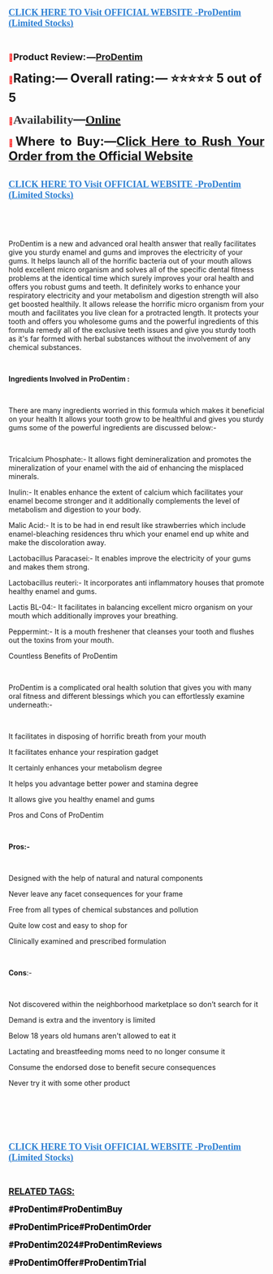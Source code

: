 <p align="left"><strong><a href="https://healthnewsmart24x7.com/prodentim-canada-buy/" target="_blank"><span style="color: #2b7ed2;"><span style="font-family: source-serif-pro, Georgia, Cambria, 'Times New Roman', Times, serif;"><span style="font-size: large;"><span lang="en-US"><u>CLICK HERE TO Visit OFFICIAL WEBSITE -ProDentim (Limited Stocks)</u></span></span></span></span></a></strong></p>
<p><br /> </p>
<p align="justify"><span style="color: #ff0000;">📣</span><span style="font-size: large;"><span lang="en-US"><strong>Product Review: &mdash;</strong></span></span><a href="https://www.facebook.com/GetProdentimPills/" target="_blank"><span style="font-size: large;"><strong>ProDentim</strong></span></a></p>
<p><span style="color: #ff0000;">📣</span><span style="font-size: x-large;"><span lang="en-US"><strong>Rating:&mdash; Overall rating: &mdash; ⭐⭐⭐⭐⭐ 5 out of 5</strong></span></span></p>
<p><strong><span style="color: #ff0000;">📣</span></strong><strong><span style="color: #323335;"><span style="font-family: 'PT Serif', serif;"><span style="font-size: x-large;"><span lang="en-US"><strong>Availability</strong></span></span></span></span></strong><strong><span style="color: #323335;"><span style="font-size: x-large;">&mdash;</span></span></strong><strong><a href="https://www.facebook.com/ProdentimOffer/" target="_blank"><span style="font-family: 'PT Serif', serif;"><span style="font-size: x-large;"><span lang="en-US"><u><strong>Online</strong></u></span></span></span></a></strong></p>
<p align="justify"><span style="color: #ff0000;">📣</span><span style="font-size: x-large;"><span lang="en-US"><strong>Where to Buy:&mdash;</strong></span></span><a href="https://www.facebook.com/ProDentimPillsCanada/"><span style="font-size: x-large;"><strong>Click Here to Rush Your Order from the Official Website</strong></span></a></p>
<p><br /> <strong><a href="https://www.facebook.com/ProDentimCanadaPrice/" target="_blank"><span style="color: #2b7ed2;"><span style="font-family: source-serif-pro, Georgia, Cambria, 'Times New Roman', Times, serif;"><span style="font-size: large;"><span lang="en-US"><u><strong>CLICK HERE TO Visit OFFICIAL WEBSITE -ProDentim (Limited Stocks)</strong></u></span></span></span></span></a></strong></p>
<p>&nbsp;</p>
<p>&nbsp;</p>
<p>ProDentim is a new and advanced oral health answer that really facilitates give you sturdy enamel and gums and improves the electricity of your gums. It helps launch all of the horrific bacteria out of your mouth allows hold excellent micro organism and solves all of the specific dental fitness problems at the identical time which surely improves your oral health and offers you robust gums and teeth. It definitely works to enhance your respiratory electricity and your metabolism and digestion strength will also get boosted healthily. It allows release the horrific micro organism from your mouth and facilitates you live clean for a protracted length. It protects your tooth and offers you wholesome gums and the powerful ingredients of this formula remedy all of the exclusive teeth issues and give you sturdy tooth as it's far formed with herbal substances without the involvement of any chemical substances.</p>
<p>&nbsp;</p>
<p><strong>Ingredients Involved in ProDentim :</strong></p>
<p>&nbsp;</p>
<p>There are many ingredients worried in this formula which makes it beneficial on your health It allows your tooth grow to be healthful and gives you sturdy gums some of the powerful ingredients are discussed below:-</p>
<p>&nbsp;</p>
<p>Tricalcium Phosphate:- It allows fight demineralization and promotes the mineralization of your enamel with the aid of enhancing the misplaced minerals.</p>
<p>Inulin:- It enables enhance the extent of calcium which facilitates your enamel become stronger and it additionally complements the level of metabolism and digestion to your body.</p>
<p>Malic Acid:- It is to be had in end result like strawberries which include enamel-bleaching residences thru which your enamel end up white and make the discoloration away.</p>
<p>Lactobacillus Paracasei:- It enables improve the electricity of your gums and makes them strong.</p>
<p>Lactobacillus reuteri:- It incorporates anti inflammatory houses that promote healthy enamel and gums.</p>
<p>Lactis BL-04:- It facilitates in balancing excellent micro organism on your mouth which additionally improves your breathing.</p>
<p>Peppermint:- It is a mouth freshener that cleanses your tooth and flushes out the toxins from your mouth.</p>
<p>Countless Benefits of ProDentim</p>
<p>&nbsp;</p>
<p>ProDentim is a complicated oral health solution that gives you with many oral fitness and different blessings which you can effortlessly examine underneath:-</p>
<p>&nbsp;</p>
<p>It facilitates in disposing of horrific breath from your mouth</p>
<p>It facilitates enhance your respiration gadget</p>
<p>It certainly enhances your metabolism degree</p>
<p>It helps you advantage better power and stamina degree</p>
<p>It allows give you healthy enamel and gums</p>
<p>Pros and Cons of ProDentim</p>
<p>&nbsp;</p>
<p><strong>Pros:-</strong></p>
<p>&nbsp;</p>
<p>Designed with the help of natural and natural components</p>
<p>Never leave any facet consequences for your frame</p>
<p>Free from all types of chemical substances and pollution</p>
<p>Quite low cost and easy to shop for</p>
<p>Clinically examined and prescribed formulation</p>
<p>&nbsp;</p>
<p><strong>Cons</strong>:-</p>
<p>&nbsp;</p>
<p>Not discovered within the neighborhood marketplace so don&rsquo;t search for it</p>
<p>Demand is extra and the inventory is limited</p>
<p>Below 18 years old humans aren't allowed to eat it</p>
<p>Lactating and breastfeeding moms need to no longer consume it</p>
<p>Consume the endorsed dose to benefit secure consequences</p>
<p>Never try it with some other product</p>
<p>&nbsp;</p>
<p>&nbsp;</p>
<p>&nbsp;</p>
<p align="left"><strong><a href="https://www.facebook.com/ProdentimReviewsAmazon/" target="_blank"><span style="color: #2b7ed2;"><span style="font-family: source-serif-pro, Georgia, Cambria, 'Times New Roman', Times, serif;"><span style="font-size: large;"><span lang="en-US"><u><strong>CLICK HERE TO Visit OFFICIAL WEBSITE -ProDentim (Limited Stocks)</strong></u></span></span></span></span></a></strong></p>
<p align="left"><br /> </p>
<p><strong><span style="color: #1c1c1c;"><span style="font-family: Roboto, sans-serif;"><span style="font-size: large;"><span lang="en-US"><u><strong>RELATED TAGS:</strong></u></span></span></span></span></strong></p>
<p><span style="color: #000000;"><span style="font-family: Roboto, sans-serif;"><span style="font-size: large;"><strong>#ProDentim#ProDentimBuy</strong></span></span></span></p>
<p><span style="color: #000000;"><span style="font-family: Roboto, sans-serif;"><span style="font-size: large;"><strong>#ProDentimPrice#ProDentimOrder</strong></span></span></span></p>
<p><span style="color: #000000;"><span style="font-family: Roboto, sans-serif;"><span style="font-size: large;"><strong>#ProDentim2024#ProDentimReviews</strong></span></span></span></p>
<p><span style="color: #000000;"><span style="font-family: Roboto, sans-serif;"><span style="font-size: large;"><strong>#ProDentimOffer#ProDentimTrial</strong></span></span></span></p>
<p><br /> </p>
